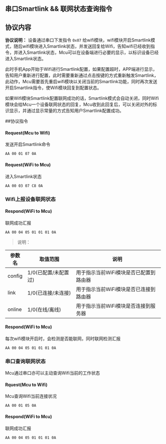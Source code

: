## 串口Smartlink && 联网状态查询指令


## 协议内容
**协议说明：** 设备通过串口下发指令 `0x07` 给wifi模块，wifi模块开启Smartlink模式，随后wifi模块进入Smartlink状态，并发送回复给Wifi，告知wifi已经收到指令，并进入Smartlink状态，Mcu可以在设备端进行必要的显示，以标识设备已经进入Smartlink状态。

此时手机App开始于Wifi进行Smartlink配置，如果配置超时，APP端进行显示，告知用户重新进行配置，此时需要重新通过点击按键的方式重新触发Smartlink，此动作，Mcu需要首先重启wifi模块以关闭当前的Smartlink功能，同时再次发送开启Smartlink指令，使Wifi模块回复到配置状态。

如果Wifi模块Smartlink配置联网成功的话，Smartlink模式会自动关闭，同时Wifi模块会给Mcu一个设备联网状态的回复，Mcu收到此回复后，可以关闭对外的标识显示，并通过显示常量的方式告知用户Smartlink配置成功。

##协议指令
#### Request(Mcu to Wifi)
发送开启Smartlink命令

    AA 00 01 07 0A 

#### Request(WiFi to Mcu)
进入Smartlink状态

    AA 00 03 07 C8 0A
   
### Wifi上报设备联网状态

#### Respond(WiFi to Mcu)
联网成功汇报

    AA 00 04 05 01 01 01 0A 
    
> 说明：

<table>
	<thead>
		<th>参数名</th>
		<th>取值范围</th>
		<th>说明</th>
	</thead>
	<tbody>
		<tr>
			<td>config</td>
			<td>1/0(已配置/未配置过)</td>
			<td>用于指示当前WiFi模块是否已配置到路由器</td>
		</tr>
		<tr>
			<td>link</td>
			<td>1/0(已连接/未连接)</td>
			<td>用于指示当前WiFi模块是否已连接到路由器</td>
		</tr>
		<tr>
			<td>online</td>
			<td>1/0(在线/离线)</td>
			<td>用于指示当前WiFi模块是否连接到服务器</td>
		</tr>
	</tbody>
</table>


#### Respond(WiFi to Mcu)
每次wifi模块开启时，会检测是否能联网，同时联网检测汇报

    AA 00 04 05 01 01 01 0A 

### 串口查询联网状态
Mcu通过串口亦可以主动查询Wifi当前的工作状态



#### Rquest(Mcu to Wifi)
Mcu查询Wifi当前连接状况

    AA 00 01 05 0A
     
#### Respond(WiFi to Mcu)
联网成功汇报

    AA 00 04 05 01 01 01 0A

